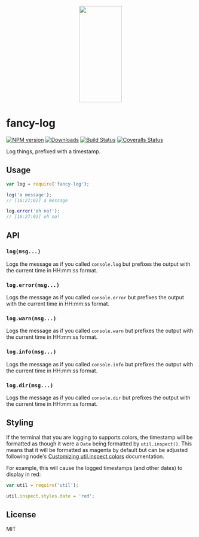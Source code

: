 <p align="center">
  <a href="https://gulpjs.com">
    <img height="257" width="114" src="https://raw.githubusercontent.com/gulpjs/artwork/master/gulp-2x.png">
  </a>
</p>

# fancy-log

[![NPM version][npm-image]][npm-url] [![Downloads][downloads-image]][npm-url] [![Build Status][ci-image]][ci-url] [![Coveralls Status][coveralls-image]][coveralls-url]

Log things, prefixed with a timestamp.

## Usage

```js
var log = require('fancy-log');

log('a message');
// [16:27:02] a message

log.error('oh no!');
// [16:27:02] oh no!
```

## API

### `log(msg...)`

Logs the message as if you called `console.log` but prefixes the output with the
current time in HH:mm:ss format.

### `log.error(msg...)`

Logs the message as if you called `console.error` but prefixes the output with the
current time in HH:mm:ss format.

### `log.warn(msg...)`

Logs the message as if you called `console.warn` but prefixes the output with the
current time in HH:mm:ss format.

### `log.info(msg...)`

Logs the message as if you called `console.info` but prefixes the output with the
current time in HH:mm:ss format.

### `log.dir(msg...)`

Logs the message as if you called `console.dir` but prefixes the output with the
current time in HH:mm:ss format.

## Styling

If the terminal that you are logging to supports colors, the timestamp will be formatted as though it were a `Date` being formatted by `util.inspect()`. This means that it will be formatted as magenta by default but can be adjusted following node's [Customizing util.inspect colors](https://nodejs.org/dist/latest-v10.x/docs/api/util.html#util_customizing_util_inspect_colors) documentation.

For example, this will cause the logged timestamps (and other dates) to display in red:

```js
var util = require('util');

util.inspect.styles.date = 'red';
```

## License

MIT

<!-- prettier-ignore-start -->
[downloads-image]: https://img.shields.io/npm/dm/fancy-log.svg?style=flat-square
[npm-url]: https://www.npmjs.com/package/fancy-log
[npm-image]: https://img.shields.io/npm/v/fancy-log.svg?style=flat-square

[ci-url]: https://github.com/gulpjs/fancy-log/actions?query=workflow:dev
[ci-image]: https://img.shields.io/github/workflow/status/gulpjs/fancy-log/dev?style=flat-square

[coveralls-url]: https://coveralls.io/r/gulpjs/fancy-log
[coveralls-image]: https://img.shields.io/coveralls/gulpjs/fancy-log/master.svg?style=flat-square
<!-- prettier-ignore-end -->

